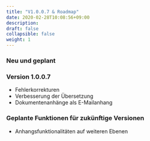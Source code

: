 ```yaml
---
title: "V1.0.0.7 & Roadmap"
date: 2020-02-28T10:08:56+09:00
description: 
draft: false
collapsible: false
weight: 1
---
```

### Neu und geplant

### Version 1.0.0.7
- Fehlerkorrekturen
- Verbesserung der Übersetzung
- Dokumentenanhänge als E-Mailanhang

### Geplante Funktionen für zukünftige Versionen
- Anhangsfunktionalitäten auf weiteren Ebenen
